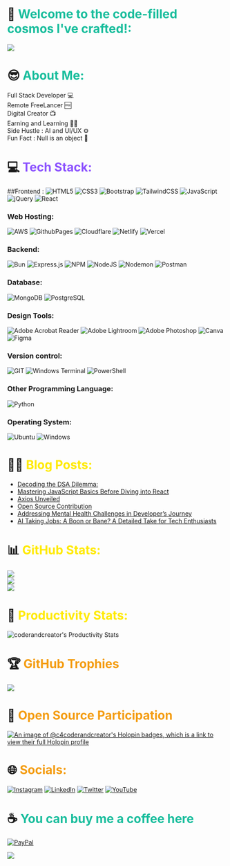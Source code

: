 # 💫 <span style="color: #18bd9c;">Welcome to the code-filled cosmos I've crafted!:</span>

![](https://c4coderandcreator.github.io/gif_set/CODERANDCREATORGIF.gif)


# 😎 <span style="color: #18bd9c;">About Me:</span>
Full Stack Developer 💻<br>Remote FreeLancer 🆓<br>Digital Creator 📺<br>Earning and Learning 🧑‍💻<br>Side Hustle : AI and UI/UX ⚙️<br>Fun Fact : Null is an object 🫥


 # 💻 <span style="color: #8c52ff;">Tech Stack: </span>



##Frontend : ![HTML5](https://img.shields.io/badge/html5-%23E34F26.svg?style=for-the-badge&logo=html5&logoColor=white) 
![CSS3](https://img.shields.io/badge/css3-%231572B6.svg?style=for-the-badge&logo=css3&logoColor=white) 
![Bootstrap](https://img.shields.io/badge/bootstrap-%238511FA.svg?style=for-the-badge&logo=bootstrap&logoColor=white)
![TailwindCSS](https://img.shields.io/badge/tailwindcss-%2338B2AC.svg?style=for-the-badge&logo=tailwind-css&logoColor=white) 
![JavaScript](https://img.shields.io/badge/javascript-%23323330.svg?style=for-the-badge&logo=javascript&logoColor=%23F7DF1E) 
![jQuery](https://img.shields.io/badge/jquery-%230769AD.svg?style=for-the-badge&logo=jquery&logoColor=white) 
![React](https://img.shields.io/badge/react-%2320232a.svg?style=for-the-badge&logo=react&logoColor=%2361DAFB) 

<h3 align="left">Web Hosting:</h3>

![AWS](https://img.shields.io/badge/AWS-%23FF9900.svg?style=for-the-badge&logo=amazon-aws&logoColor=white) 
![GithubPages](https://img.shields.io/badge/github%20pages-121013?style=for-the-badge&logo=github&logoColor=white) 
![Cloudflare](https://img.shields.io/badge/Cloudflare-F38020?style=for-the-badge&logo=Cloudflare&logoColor=white) 
![Netlify](https://img.shields.io/badge/netlify-%23000000.svg?style=for-the-badge&logo=netlify&logoColor=#00C7B7) 
![Vercel](https://img.shields.io/badge/vercel-%23000000.svg?style=for-the-badge&logo=vercel&logoColor=white) 

 <h3 align="left">Backend:</h3>
 
![Bun](https://img.shields.io/badge/Bun-%23000000.svg?style=for-the-badge&logo=bun&logoColor=white) 
![Express.js](https://img.shields.io/badge/express.js-%23404d59.svg?style=for-the-badge&logo=express&logoColor=%2361DAFB) 
![NPM](https://img.shields.io/badge/NPM-%23CB3837.svg?style=for-the-badge&logo=npm&logoColor=white) 
![NodeJS](https://img.shields.io/badge/node.js-6DA55F?style=for-the-badge&logo=node.js&logoColor=white) 
![Nodemon](https://img.shields.io/badge/NODEMON-%23323330.svg?style=for-the-badge&logo=nodemon&logoColor=%BBDEAD) 
![Postman](https://img.shields.io/badge/Postman-FF6C37?style=for-the-badge&logo=postman&logoColor=white)

 <h3 align="left">Database:</h3>
 
![MongoDB](https://img.shields.io/badge/MongoDB-%234ea94b.svg?style=for-the-badge&logo=mongodb&logoColor=white) 
![PostgreSQL](https://img.shields.io/badge/PostgreSQL-316192?style=for-the-badge&logo=postgresql&logoColor=white)

<h3 align="left">Design Tools:</h3>

![Adobe Acrobat Reader](https://img.shields.io/badge/Adobe%20Acrobat%20Reader-EC1C24.svg?style=for-the-badge&logo=Adobe%20Acrobat%20Reader&logoColor=white) 
![Adobe Lightroom](https://img.shields.io/badge/Adobe%20Lightroom-31A8FF.svg?style=for-the-badge&logo=Adobe%20Lightroom&logoColor=white) 
![Adobe Photoshop](https://img.shields.io/badge/adobe%20photoshop-%2331A8FF.svg?style=for-the-badge&logo=adobe%20photoshop&logoColor=white) 
![Canva](https://img.shields.io/badge/Canva-%2300C4CC.svg?style=for-the-badge&logo=Canva&logoColor=white) 
![Figma](https://img.shields.io/badge/figma-%23F24E1E.svg?style=for-the-badge&logo=figma&logoColor=white) 

<h3 align="left">Version control:</h3>

![GIT](https://img.shields.io/badge/Git-fc6d26?style=for-the-badge&logo=git&logoColor=white) 
![Windows Terminal](https://img.shields.io/badge/Windows%20Terminal-%234D4D4D.svg?style=for-the-badge&logo=windows-terminal&logoColor=white) 
![PowerShell](https://img.shields.io/badge/PowerShell-%235391FE.svg?style=for-the-badge&logo=powershell&logoColor=white) 

 <h3 align="left">Other Programming Language:</h3>
 
![Python](https://img.shields.io/badge/python-3670A0?style=for-the-badge&logo=python&logoColor=ffdd54) 

 <h3 align="left">Operating System:</h3>
 
![Ubuntu](https://img.shields.io/badge/Ubuntu-E95420?style=for-the-badge&logo=ubuntu&logoColor=white)
![Windows](https://img.shields.io/badge/windows%20os-000000?style=for-the-badge&logo=windows&logoColor=F0F0F0)

# 👨‍💻 <span style="color: #ffea00;"> Blog Posts: </span>
- [Decoding the DSA Dilemma:](https://medium.com/@coderandcreator/decoding-the-dsa-dilemma-navigating-the-landscape-of-c-python-java-and-javascript-a4d6e5e03dbd)
- [Mastering JavaScript Basics Before Diving into React](https://coderandcreator.medium.com/mastering-javascript-basics-before-diving-into-react-a-beginners-guide-bc0cd4e53d5a)
- [Axios Unveiled](https://coderandcreator.medium.com/axios-unveiled-insights-from-my-beginners-journey-343ec3a8a953)
- [Open Source Contribution](https://blog.stackademic.com/open-source-contribution-f2bfee840756)
- [Addressing Mental Health Challenges in Developer’s Journey](https://medium.com/@coderandcreator/addressing-mental-health-challenges-in-developers-journey-5e8372c11146)
- [AI Taking Jobs: A Boon or Bane? A Detailed Take for Tech Enthusiasts](https://medium.com/@coderandcreator/ai-taking-jobs-a-boon-or-bane-a-detailed-take-for-tech-enthusiasts-aecb73264d75)


 # 📊 <span style="color: #ffea00;"> GitHub Stats: </span>
![](https://github-readme-stats.vercel.app/api/top-langs/?username=c4coderandcreator&theme=highcontrast&hide_border=false&include_all_commits=true&count_private=true&layout=compact)<br/>
![](https://github-readme-stats.vercel.app/api?username=c4coderandcreator&theme=highcontrast&hide_border=false&include_all_commits=true&count_private=true)<br/>
![](https://streak-stats.demolab.com/?user=c4coderandcreator&theme=highcontrast)



# 🏫 <span style="color: #ffea00;"> Productivity Stats: </span>
 ![coderandcreator's Productivity Stats](https://github-profile-summary-cards.vercel.app/api/cards/profile-details?username=c4coderandcreator&theme=highcontrast)

 
 # 🏆 <span style="color: #f49c10;">GitHub Trophies </span>
![](https://github-profile-trophy.vercel.app/?username=c4coderandcreator&theme=matrix&no-frame=false&no-bg=false&margin-w=4)


# 📂 <span style="color: #f49c10;">Open Source Participation </span>
[![An image of @c4coderandcreator's Holopin badges, which is a link to view their full Holopin profile](https://holopin.me/c4coderandcreator)](https://holopin.io/@c4coderandcreator)


 # 🌐 <span style="color: #f49c10;"> Socials: </span>
[![Instagram](https://img.shields.io/badge/Instagram-%23E4405F.svg?logo=Instagram&logoColor=white)](https://instagram.com/coderandcreator) [![LinkedIn](https://img.shields.io/badge/LinkedIn-%230077B5.svg?logo=linkedin&logoColor=white)](https://linkedin.com/in/anay-singh-5b95461a5) [![Twitter](https://img.shields.io/badge/Twitter-%231DA1F2.svg?logo=Twitter&logoColor=white)](https://twitter.com/coderandcreator) [![YouTube](https://img.shields.io/badge/YouTube-%23FF0000.svg?logo=YouTube&logoColor=white)](https://youtube.com/@coderandcreator) 


  # ☕ <span style="color: #18bd9c;"> You can buy me a coffee here  </span>
  [![PayPal](https://img.shields.io/badge/PayPal-00457C?style=for-the-badge&logo=paypal&logoColor=white)](https://paypal.me/anaysingh007) 


[![](https://visitcount.itsvg.in/api?id=c4coderandcreator&icon=0&color=0)](https://visitcount.itsvg.in)
  
